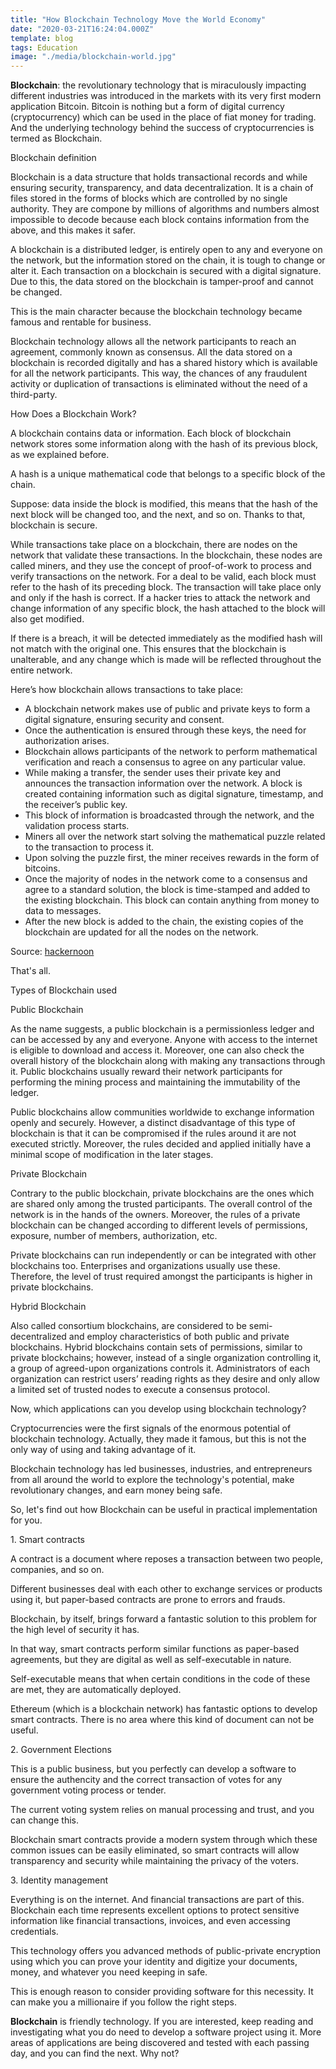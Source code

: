 ```yaml
---
title: "How Blockchain Technology Move the World Economy"
date: "2020-03-21T16:24:04.000Z"
template: blog
tags: Education
image: "./media/blockchain-world.jpg"
---
```


**Blockchain**: the revolutionary technology that is miraculously impacting different industries was introduced in the markets with its very first modern application Bitcoin. Bitcoin is nothing but a form of digital currency (cryptocurrency) which can be used in the place of fiat money for trading. And the underlying technology behind the success of cryptocurrencies is termed as Blockchain.

<title-2>Blockchain definition</title-2>

Blockchain is a data structure that holds transactional records and while ensuring security, transparency, and data decentralization. 
It is a chain of files stored in the forms of blocks which are controlled by no single authority. They are compone by millions of algorithms and numbers almost impossible to decode because each block contains information from the above, and this makes it safer. 

A blockchain is a distributed ledger, is entirely open to any and everyone on the network, but the information stored on the chain, it is tough to change or alter it.  Each transaction on a blockchain is secured with a digital signature. Due to this, the data stored on the blockchain is tamper-proof and cannot be changed.

This is the main character because the blockchain technology became famous and rentable for business.

Blockchain technology allows all the network participants to reach an agreement, commonly known as consensus. All the data stored on a blockchain is recorded digitally and has a shared history which is available for all the network participants. This way, the chances of any fraudulent activity or duplication of transactions is eliminated without the need of a third-party.

<youtube-video id="yubzJw0uiE4"></youtube-video>

<title-2>How Does a Blockchain Work?</title-2>

A blockchain contains data or information. Each block of blockchain network stores some information along with the hash of its previous block, as we explained before. 

A hash is a unique mathematical code that belongs to a specific block of the chain. 

Suppose: data inside the block is modified, this means that the hash of the next block will be changed too, and the next, and so on. Thanks to that, blockchain is secure.

While transactions take place on a blockchain, there are nodes on the network that validate these transactions. In the blockchain, these nodes are called miners, and they use the concept of proof-of-work to process and verify transactions on the network. For a deal to be valid, each block must refer to the hash of its preceding block. The transaction will take place only and only if the hash is correct. If a hacker tries to attack the network and change information of any specific block, the hash attached to the block will also get modified.

<youtube-video id="SSo_EIwHSd4"></youtube-video>

If there is a breach, it will be detected immediately as the modified hash will not match with the original one. This ensures that the blockchain is unalterable, and any change which is made will be reflected throughout the entire network.

Here’s how blockchain allows transactions to take place:

* A blockchain network makes use of public and private keys to form a digital signature, ensuring security and consent.
* Once the authentication is ensured through these keys, the need for authorization arises.
* Blockchain allows participants of the network to perform mathematical verification and reach a consensus to agree on any particular value.
* While making a transfer, the sender uses their private key and announces the transaction information over the network. A block is created containing information such as digital signature, timestamp, and the receiver’s public key.
* This block of information is broadcasted through the network, and the validation process starts.
* Miners all over the network start solving the mathematical puzzle related to the transaction to process it.
* Upon solving the puzzle first, the miner receives rewards in the form of bitcoins. 
* Once the majority of nodes in the network come to a consensus and agree to a standard solution, the block is time-stamped and added to the existing blockchain. This block can contain anything from money to data to messages.
* After the new block is added to the chain, the existing copies of the blockchain are updated for all the nodes on the network.  

Source: [hackernoon](https://hackernoon.com/blockchain-technology-explained-introduction-meaning-and-applications-edbd6759a2b2)

That's all.

<title-2>Types of Blockchain used</title-2>

<title-3>Public Blockchain</title-3>

As the name suggests, a public blockchain is a permissionless ledger and can be accessed by any and everyone. Anyone with access to the internet is eligible to download and access it. Moreover, one can also check the overall history of the blockchain along with making any transactions through it. Public blockchains usually reward their network participants for performing the mining process and maintaining the immutability of the ledger.

Public blockchains allow communities worldwide to exchange information openly and securely. However, a distinct disadvantage of this type of blockchain is that it can be compromised if the rules around it are not executed strictly. Moreover, the rules decided and applied initially have a minimal scope of modification in the later stages.

<title-3>Private Blockchain</title-3>

Contrary to the public blockchain, private blockchains are the ones which are shared only among the trusted participants. The overall control of the network is in the hands of the owners. Moreover, the rules of a private blockchain can be changed according to different levels of permissions, exposure, number of members, authorization, etc.

Private blockchains can run independently or can be integrated with other blockchains too. Enterprises and organizations usually use these. Therefore, the level of trust required amongst the participants is higher in private blockchains.

<title-3>Hybrid Blockchain</title-3>

Also called consortium blockchains, are considered to be semi-decentralized and employ characteristics of both public and private blockchains. Hybrid blockchains contain sets of permissions, similar to private blockchains; however, instead of a single organization controlling it, a group of agreed-upon organizations controls it. Administrators of each organization can restrict users’ reading rights as they desire and only allow a limited set of trusted nodes to execute a consensus protocol.

<title-2>Now, which applications can you develop using blockchain technology?</title-2>

Cryptocurrencies were the first signals of the enormous potential of blockchain technology. Actually, they made it famous, but this is not the only way of using and taking advantage of it. 

Blockchain technology has led businesses, industries, and entrepreneurs from all around the world to explore the technology's potential, make revolutionary changes, and earn money being safe.

So, let's find out how Blockchain can be useful in practical implementation for you.

<title-3>1. Smart contracts</title-3>

A contract is a document where reposes a transaction between two people, companies, and so on. 

Different businesses deal with each other to exchange services or products using it, but paper-based contracts are prone to errors and frauds. 

Blockchain, by itself, brings forward a fantastic solution to this problem for the high level of security it has. 

In that way, smart contracts perform similar functions as paper-based agreements, but they are digital as well as self-executable in nature. 

Self-executable means that when certain conditions in the code of these are met, they are automatically deployed. 

Ethereum (which is a blockchain network) has fantastic options to develop smart contracts. There is no area where this kind of document can not be useful.

<title-3>2. Government Elections</title-3>

This is a public business, but you perfectly can develop a software to ensure the authencity and the correct transaction of votes for any government voting process or tender.

The current voting system relies on manual processing and trust, and you can change this.  

Blockchain smart contracts provide a modern system through which these common issues can be easily eliminated, so smart contracts will allow transparency and security while maintaining the privacy of the voters. 

<title-3>3. Identity management</title-3>

Everything is on the internet. And financial transactions are part of this. Blockchain each time represents excellent options to protect sensitive information like financial transactions, invoices, and even accessing credentials.

This technology offers you advanced methods of public-private encryption using which you can prove your identity and digitize your documents, money, and whatever you need keeping in safe. 

This is enough reason to consider providing software for this necessity. It can make you a millionaire if you follow the right steps. 

**Blockchain** is friendly technology. If you are interested, keep reading and investigating what you do need to develop a software project using it. More areas of applications are being discovered and tested with each passing day, and you can find the next. Why not?
